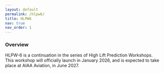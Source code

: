 ```yaml
---
layout: default
permalink: /hlpw6/
title: HLPW6
nav: true
nav_order: 1
---
```


### Overview
HLPW-6 is a continuation in the series of High Lift Prediction Workshops. This workshop will officially launch in January 2026, and is expected to take place at AIAA Aviation, in June 2027.
